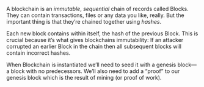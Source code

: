 A blockchain is an *immutable*, *sequential* chain of records called Blocks. They can contain transactions, files or any data you like, really. But the important thing is that they’re chained together using *hashes*.

Each new block contains within itself, the hash of the previous Block. This is crucial because it’s what gives blockchains immutability: If an attacker corrupted an earlier Block in the chain then all subsequent blocks will contain incorrect hashes.

When Blockchain is instantiated we’ll need to seed it with a genesis block—a block with no predecessors. We’ll also need to add a “proof” to our genesis block which is the result of mining (or proof of work).